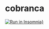 # cobranca

[![Run in Insomnia}](https://insomnia.rest/images/run.svg)](https://insomnia.rest/run/?label=API%20BB%20Cobran%C3%A7a&uri=https%3A%2F%2Fraw.githubusercontent.com%2Fportaldevelopers%2Fcobranca%2Fmaster%2FCobranca%252006052024.json)
